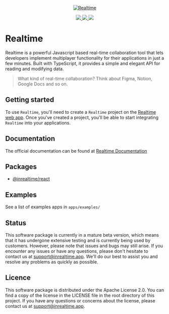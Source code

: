 
<p align="center">
  <a href="https://inrealtime.app">
    <img src="https://raw.githubusercontent.com/slate-se/inrealtime/main/docs/assets/github-dark.svg" alt="Realtime"   />
  </a>
</p>

<p align="center">
  <a aria-label="License" href="https://img.shields.io/github/license/slate-se/inrealtime">
    <img src="https://img.shields.io/github/license/slate-se/inrealtime">
  </a>
  <a aria-label="Bundlephobia Minzip" href="https://img.shields.io/bundlephobia/minzip/@inrealtime/react">
    <img src="https://img.shields.io/bundlephobia/minzip/@inrealtime/react">
  </a>
  <a aria-label="NPM version" href="https://img.shields.io/npm/v/@inrealtime/react">
    <img src="https://img.shields.io/npm/v/@inrealtime/react">
  </a>
</p>

# Realtime
Realtime is a powerful Javascript based real-time collaboration tool that lets developers implement multiplayer functionality for their applications in just a few minutes. Built with TypeScript, it provides a simple and elegant API for reading and modifying data.

> What kind of real-time collaboration? Think about Figma, Notion, Google Docs and so on.

## Getting started
To use `Realtime`, you'll need to create a `Realtime` project on the [Realtime web app](https://inrealtime.app/). Once you've created a project, you'll be able to start integrating `Realtime` into your applications.

## Documentation
The official documentation can be found at [Realtime Documentation](https://docs.inrealtime.app/)

## Packages
- [@inrealtime/react](https://www.npmjs.com/package/@inrealtime/react)

## Examples
See a list of examples apps in `apps/examples/`

## Status
This software package is currently in a mature beta version, which means that it has undergone extensive testing and is currently being used by customers. However, please note that issues and bugs may still arise. If you encounter any issues or have any questions, please don't hesitate to contact us at [support@inrealtime.app](mailto:support@inrealtime.app). We'll do our best to assist you and resolve any problems as quickly as possible.

## Licence
This software package is distributed under the Apache License 2.0. You can find a copy of the license in the LICENSE file in the root directory of this project.
If you have any questions or concerns about the license, please contact us at [support@inrealtime.app](mailto:support@inrealtime.app).
